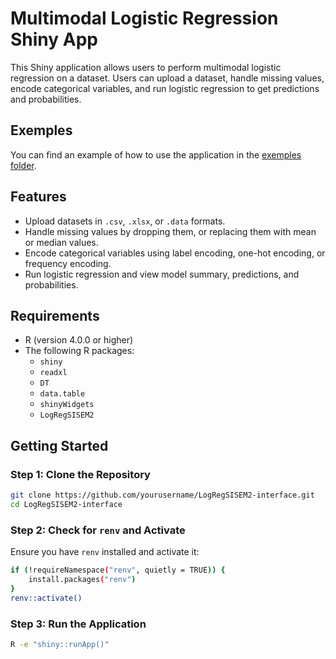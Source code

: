 # Multimodal Logistic Regression Shiny App

This Shiny application allows users to perform multimodal logistic regression on a dataset. Users can upload a dataset, handle missing values, encode categorical variables, and run logistic regression to get predictions and probabilities.

## Exemples
You can find an example of how to use the application in the [exemples folder](https://github.com/jdalfons/LogRegSISEM2-Interface/tree/main/exemples).

## Features

- Upload datasets in `.csv`, `.xlsx`, or `.data` formats.
- Handle missing values by dropping them, or replacing them with mean or median values.
- Encode categorical variables using label encoding, one-hot encoding, or frequency encoding.
- Run logistic regression and view model summary, predictions, and probabilities.

## Requirements

- R (version 4.0.0 or higher)
- The following R packages:
  - `shiny`
  - `readxl`
  - `DT`
  - `data.table`
  - `shinyWidgets`
  - `LogRegSISEM2`

## Getting Started

### Step 1: Clone the Repository

```sh
git clone https://github.com/yourusername/LogRegSISEM2-interface.git
cd LogRegSISEM2-interface
```
### Step 2: Check for `renv` and Activate

Ensure you have `renv` installed and activate it:

```sh
if (!requireNamespace("renv", quietly = TRUE)) {
    install.packages("renv")
}
renv::activate()
```
### Step 3: Run the Application

```sh
R -e "shiny::runApp()"
```
